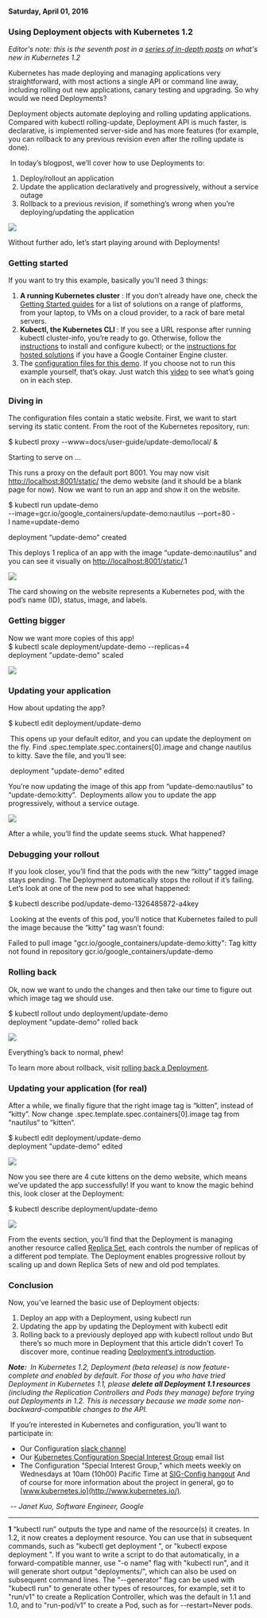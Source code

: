 #### Saturday, April 01, 2016 
### Using Deployment objects with Kubernetes 1.2 
_Editor's note: this is the seventh post in a [series of in-depth posts](http://blog.kubernetes.io/2016/03/five-days-of-kubernetes-12.html) on what's new in Kubernetes 1.2_  
  
Kubernetes has made deploying and managing applications very straightforward, with most actions a single API or command line away, including rolling out new applications, canary testing and upgrading. So why would we need Deployments?  
  
Deployment objects automate deploying and rolling updating applications. Compared with kubectl rolling-update, Deployment API is much faster, is declarative, is implemented server-side and has more features (for example, you can rollback to any previous revision even after the rolling update is done).  
  
&nbsp;In today’s blogpost, we’ll cover how to use Deployments to:  

1. Deploy/rollout an application
2. Update the application declaratively and progressively, without a service outage
3. Rollback to a previous revision, if something’s wrong when you’re deploying/updating the application

[![](https://4.bp.blogspot.com/-M9Xc21XYtLA/Vv7ImzURFxI/AAAAAAAACg0/jlHU3nJ-qYwC74DMiD-joaDPqQfebj3-g/s640/image03.gif)](https://4.bp.blogspot.com/-M9Xc21XYtLA/Vv7ImzURFxI/AAAAAAAACg0/jlHU3nJ-qYwC74DMiD-joaDPqQfebj3-g/s1600/image03.gif)
  
Without further ado, let’s start playing around with Deployments!  
  

### Getting started
If you want to try this example, basically you’ll need 3 things:  

1. **A running Kubernetes cluster** : If you don’t already have one, check the [Getting Started guides](http://kubernetes.io/docs/getting-started-guides/) for a list of solutions on a range of platforms, from your laptop, to VMs on a cloud provider, to a rack of bare metal servers.
2. **Kubectl, the Kubernetes CLI** : If you see a URL response after running kubectl cluster-info, you’re ready to go. Otherwise, follow the [instructions](http://kubernetes.io/docs/user-guide/prereqs/) to install and configure kubectl; or the [instructions for hosted solutions](https://cloud.google.com/container-engine/docs/before-you-begin) if you have a Google Container Engine cluster.
3. The [configuration files for this demo](https://github.com/kubernetes/kubernetes.github.io/tree/master/docs/user-guide/update-demo).
If you choose not to run this example yourself, that’s okay. Just watch this [video](https://youtu.be/eigalYy0v4w) to see what’s going on in each step.  
  
  

### 

### 

  

### Diving in
The configuration files contain a static website. First, we want to start serving its static content. From the root of the Kubernetes repository, run:  
  
$ kubectl proxy --www=docs/user-guide/update-demo/local/ &  
  
Starting to serve on …  
  
This runs a proxy on the default port 8001. You may now visit [http://localhost:8001/static/](http://localhost:8001/static/) the demo website (and it should be a blank page for now). Now we want to run an app and show it on the website.  
  
$ kubectl run update-demo&nbsp;  
--image=gcr.io/google\_containers/update-demo:nautilus --port=80 -l&nbsp;name=update-demo  
  
deployment “update-demo” created  
  
This deploys 1 replica of an app with the image “update-demo:nautilus” and you can see it visually on [http://localhost:8001/static/](http://localhost:8001/static/).1  
  
  

[![](https://3.bp.blogspot.com/-EYXhcEK1upw/Vv7JL4rOAtI/AAAAAAAACg4/uy9oKePGjA82xPHhX6ak2_NiHPZ3FU8gw/s640/deployment-API-5.png)](https://3.bp.blogspot.com/-EYXhcEK1upw/Vv7JL4rOAtI/AAAAAAAACg4/uy9oKePGjA82xPHhX6ak2_NiHPZ3FU8gw/s1600/deployment-API-5.png)
  
The card showing on the website represents a Kubernetes pod, with the pod’s name (ID), status, image, and labels.   
  

### Getting bigger
Now we want more copies of this app!  
$ kubectl scale deployment/update-demo --replicas=4&nbsp;  
deployment "update-demo" scaled  
  
  

[![](https://1.bp.blogspot.com/-6YXQqogAGcY/Vv7JnU7g_FI/AAAAAAAAChE/00pqgQvUXkcgjPzi7NfDnSSRJeBUHFaGQ/s640/deployment-API-2.png)](https://1.bp.blogspot.com/-6YXQqogAGcY/Vv7JnU7g_FI/AAAAAAAAChE/00pqgQvUXkcgjPzi7NfDnSSRJeBUHFaGQ/s1600/deployment-API-2.png)

### 

### 

### 

### 

### 

### 

### 

### 

###   

### Updating your application
How about updating the app?  
  
 $ kubectl edit deployment/update-demo  
  
&nbsp;This opens up your default editor, and you can update the deployment on the fly. Find .spec.template.spec.containers[0].image and change nautilus to kitty. Save the file, and you’ll see:  
  
&nbsp;deployment "update-demo" edited&nbsp;  
  
You’re now updating the image of this app from “update-demo:nautilus” to “update-demo:kitty”. &nbsp;Deployments allow you to update the app progressively, without a service outage.   
  

[![](https://2.bp.blogspot.com/-x4FmFXdzw30/Vv7KAAQ21wI/AAAAAAAAChM/QWv8Y03lIsU4JBqjE3XFQU2EtzZgogylA/s640/deployment-API-3.png)](https://2.bp.blogspot.com/-x4FmFXdzw30/Vv7KAAQ21wI/AAAAAAAAChM/QWv8Y03lIsU4JBqjE3XFQU2EtzZgogylA/s1600/deployment-API-3.png)
  
After a while, you’ll find the update seems stuck. What happened?  

### 

### 

### 

### 

### 

### 

### 

### 

###   

### Debugging your rollout
If you look closer, you’ll find that the pods with the new “kitty” tagged image stays pending. The Deployment automatically stops the rollout if it’s failing. Let’s look at one of the new pod to see what happened:  
  
$ kubectl describe pod/update-demo-1326485872-a4key  
  
&nbsp;Looking at the events of this pod, you’ll notice that Kubernetes failed to pull the image because the “kitty” tag wasn’t found:  
  
Failed to pull image "gcr.io/google\_containers/update-demo:kitty": Tag kitty not found in repository gcr.io/google\_containers/update-demo  

### 

### 

### 

### 

### 

### 

### 

### 

### 

###   

### Rolling back
Ok, now we want to undo the changes and then take our time to figure out which image tag we should use.  
  
$ kubectl rollout undo deployment/update-demo&nbsp;  
deployment "update-demo" rolled back  
  
  

[![](https://1.bp.blogspot.com/-6YXQqogAGcY/Vv7JnU7g_FI/AAAAAAAAChE/00pqgQvUXkcgjPzi7NfDnSSRJeBUHFaGQ/s640/deployment-API-2.png)](https://1.bp.blogspot.com/-6YXQqogAGcY/Vv7JnU7g_FI/AAAAAAAAChE/00pqgQvUXkcgjPzi7NfDnSSRJeBUHFaGQ/s1600/deployment-API-2.png)
  
Everything’s back to normal, phew!  
  
To learn more about rollback, visit [rolling back a Deployment](http://kubernetes.io/docs/user-guide/deployments/#rolling-back-a-deployment).   

### 

### 

### 

### 

### 

### 

### 

### 

### 

###   

### Updating your application (for real)
After a while, we finally figure that the right image tag is “kitten”, instead of “kitty”. Now change .spec.template.spec.containers[0].image tag from “nautilus“ to “kitten“.  
  
$ kubectl edit deployment/update-demo  
deployment "update-demo" edited  
  
  

[![](https://4.bp.blogspot.com/-u7qPUSQOMLE/Vv7JndUqKaI/AAAAAAAAChA/jHoysiDbnNQU2prPJn19ZFOtLiatzPsMg/s640/deployment-API-1.png)](https://4.bp.blogspot.com/-u7qPUSQOMLE/Vv7JndUqKaI/AAAAAAAAChA/jHoysiDbnNQU2prPJn19ZFOtLiatzPsMg/s1600/deployment-API-1.png)
  
Now you see there are 4 cute kittens on the demo website, which means we’ve updated the app successfully! If you want to know the magic behind this, look closer at the Deployment:  
  
$ kubectl describe deployment/update-demo  
  
  

[![](https://1.bp.blogspot.com/-3U1OTNqdz1s/Vv7Kfw4uGYI/AAAAAAAAChU/CgF6Mv5J6b8_lANXkpEIFytRGo9x0Bn_A/s640/deployment-API-6.png)](https://1.bp.blogspot.com/-3U1OTNqdz1s/Vv7Kfw4uGYI/AAAAAAAAChU/CgF6Mv5J6b8_lANXkpEIFytRGo9x0Bn_A/s1600/deployment-API-6.png)
  
From the events section, you’ll find that the Deployment is managing another resource called [Replica Set](http://kubernetes.io/docs/user-guide/replicasets/), each controls the number of replicas of a different pod template. The Deployment enables progressive rollout by scaling up and down Replica Sets of new and old pod templates.   

### 

### 

### 

### 

### 

### 

### 

### 

### 

###   

### Conclusion 
Now, you’ve learned the basic use of Deployment objects:  

1. Deploy an app with a Deployment, using kubectl run
2. Updating the app by updating the Deployment with kubectl edit
3. Rolling back to a previously deployed app with kubectl rollout undo
But there’s so much more in Deployment that this article didn’t cover! To discover more, continue reading [Deployment’s introduction](http://kubernetes.io/docs/user-guide/deployments/).  
  
**_Note:&nbsp;_** _In Kubernetes 1.2, Deployment (beta release) is now feature-complete and enabled by default. For those of you who have tried Deployment in Kubernetes 1.1, please **delete all Deployment 1.1 resources** (including the Replication Controllers and Pods they manage) before trying out Deployments in 1.2. This is necessary because we made some non-backward-compatible changes to the API._  
  
&nbsp;If you’re interested in Kubernetes and configuration, you’ll want to participate in:  

- Our Configuration [slack channel](https://kubernetes.slack.com/messages/sig-configuration/)
- Our [Kubernetes Configuration Special Interest Group](https://groups.google.com/forum/#!forum/kubernetes-sig-config) email list
- The Configuration “Special Interest Group,” which meets weekly on Wednesdays at 10am (10h00) Pacific Time at [SIG-Config hangout](https://hangouts.google.com/hangouts/_/google.com/kube-sig-config)
And of course for more information about the project in general, go to [www.kubernetes.io](http://www.kubernetes.io/).  
  
&nbsp;-- _Janet Kuo, Software Engineer, Google_  

* * *
**1** “kubectl run” outputs the type and name of the resource(s) it creates. In 1.2, it now creates a deployment resource. You can use that in subsequent commands, such as "kubectl get deployment ", or "kubectl expose deployment ". If you want to write a script to do that automatically, in a forward-compatible manner, use "-o name" flag with "kubectl run", and it will generate short output "deployments/", which can also be used on subsequent command lines. The "--generator" flag can be used with "kubectl run" to generate other types of resources, for example, set it to "run/v1" to create a Replication Controller, which was the default in 1.1 and 1.0, and to "run-pod/v1" to create a Pod, such as for --restart=Never pods.